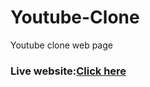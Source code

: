 # Youtube-Clone
Youtube clone web page

### Live website:[Click here](https://gautam-divyanshu.github.io/youtube-clon/)
